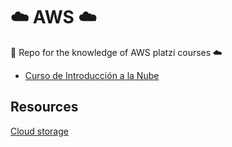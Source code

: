 # ☁️ AWS ☁️

🙏 Repo for the knowledge of AWS platzi courses ☁️

* [Curso de Introducción a la Nube](https://platzi.com/cursos/intro-nube/)

## Resources

[Cloud storage](https://aws.amazon.com/es/what-is/cloud-storage/)
